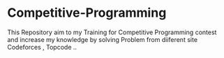 # Competitive-Programming
This Repository aim to my Training for Competitive Programming contest and increase my knowledge by solving Problem from diiferent site Codeforces , Topcode ..
